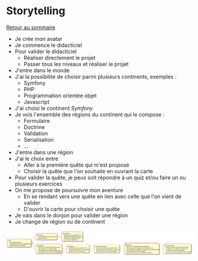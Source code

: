 # Storytelling

[Retour au sommaire](index.md)

* Je crée mon avatar
* Je commence le didacticiel
* Pour valider le didacticiel
  * Réaliser directement le projet
  * Passer tous les niveaux et réaliser le projet
* J'entre dans le monde
* J'ai la possibilité de choisir parmi plusieurs continents, exemples :
  * Symfony
  * PHP
  * Programmation orientée objet
  * Javascript
* J'ai choisi le continent *Symfony*
* Je vois l'ensemble des régions du continent qui le compose :
  * Formulaire
  * Doctrine
  * Validation
  * Serialisation
  * ...
* J'entre dans une région
* J'ai le choix entre 
  * Aller à la première quête qui m'est proposé
  * Choisir la quête que l'on souhaite en ouvrant la carte
* Pour valider la quête, je peux soit répondre à un quiz et/ou faire un ou plusieurs exercices
* On me propose de poursuivre mon aventure
  * En se rendant vers une quête en lien avec celle que l'on vient de valider
  * D'ouvrir la carte pour choisir une quête
* Je vais dans le donjon pour valider une région
* Je change de région ou de continent

![ux](ux.svg)